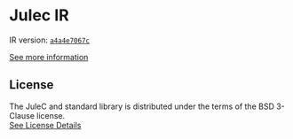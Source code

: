 # Julec IR

IR version: [`a4a4e7067c`](https://github.com/julelang/jule/tree/a4a4e7067ca0c15ee033fc7be287554a79054f33)

[See more information](https://manual.jule.dev/getting-started/install-from-source/compile-from-ir.html)

## License

The JuleC and standard library is distributed under the terms of the BSD 3-Clause license. \
[See License Details](./LICENSE)
